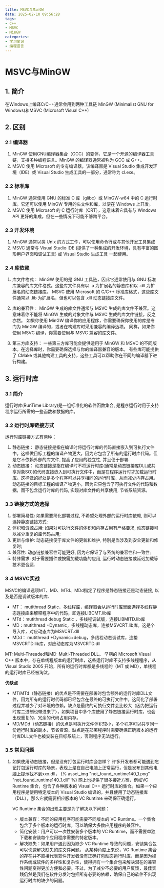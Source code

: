```yaml
---
title: MSVC与MinGW
date: 2025-02-10 09:56:28
tags:
- C++
- MSVC
- MinGW
categories:
- 学习笔记
- 编程语言
---
```

# MSVC与MinGW
## 1. 简介
在Windows上编译C/C++通常会用到两种工具链
MinGW (Minimalist GNU for Windows)和MSVC (Microsoft Visual C++)

## 2. 区别
### 2.1 编译器
1. MinGW 使用GNU编译器集合（GCC）的变体，它是一个开源的编译器工具链，支持多种编程语言。MinGW 的编译器通常被称为 GCC 或 G++。
2. MSVC 使用 Microsoft 的专有编译器，该编译器是 Visual Studio 集成开发环境（IDE）或 Visual Studio 生成工具的一部分，通常称为 cl.exe。

### 2.2 标准库
1. MinGW 通常使用 GNU 的标准 C 库（glibc）或 MinGW-w64 中的 C 运行时库。它还可以使用 MinGW 专用的头文件和库，以便在 Windows 上开发。
2. MSVC 使用 Microsoft 的 C 运行时库（CRT），这意味着它具有与 Windows API 更好的集成，但在一些情况下可能不够跨平台。

### 2.3 开发环境
1. MinGW 通常以类 Unix 的方式工作，可以使用命令行或与其他开发工具集成
2. MSVC 通常与 Visual Studio IDE (提供了一种集成的开发环境，具有丰富的图形用户界面和调试工具) 或 Visual Studio 生成工具 一起使用。

### 2.4 库依赖
1. 库文件格式：
    MinGW 使用的是 GNU 工具链，因此它通常使用与 GNU 标准库兼容的库文件格式。这些库文件具有以  .a  为扩展名的静态库和以 .dll 为扩展名的动态链接库。
    MSVC 使用 Microsoft 的 C/C++ 标准库格式，这些库文件通常以  .lib 为扩展名，但也可以包含 .dll 动态链接库文件。

2. 库的兼容性：
    MinGW 生成的库文件通常与 MSVC 生成的库文件不兼容。这意味着你不能将 MinGW 生成的对象文件与 MSVC 生成的库文件链接，反之亦然。
    如果你使用 MinGW 编译你的应用程序，你需要确保你使用的库是专门为 MinGW 编译的，或者在构建库时采用兼容的编译选项。
    同样，如果你使用 MSVC 编译，你需要使用与 MSVC 兼容的库文件。

3. 第三方库支持：
    一些第三方库可能会提供适用于 MinGW 和 MSVC 的不同版本。在选择库时，你需要确保选择与你的编译器兼容的版本。
    有些库可能提供了 CMake 或其他构建工具的支持，这些工具可以帮助你在不同的编译器下进行构建。

## 3. 运行时库
### 3.1 简介
运行时库(RunTime Library)是一组标准化的软件函数集合, 是程序运行时用于支持程序运行所需的一些函数和数据的库。

### 3.2 运行时库链接方式
运行时库链接方式有两种：
1. 静态链接：
    静态链接是指在编译时将运行时库的代码直接嵌入到可执行文件中。这样做目标工程的编译产物更大，因为它包含了所有的运行时库代码。但是它不依赖外部的库文件, 提高了应用的独立性, 并且便于部署.
2. 动态链接：
    动态链接是指在编译时不将运行时库(通常是动态链接库DLL或共享对象SO)的代码直接嵌入到可执行文件中，而是在程序运行时才加载运行时库。这样做的好处是多个程序可以共享相同的运行时库，从而减少内存占用。动态链接的目标工程的编译产物更小，因为它只包含了可执行文件的代码和数据，而不包含运行时库的代码, 实现对库文件的共享使用, 节省系统资源。

### 3.3 链接方式的选择
1. 部署简易性: 如果需要简化部署过程, 不希望处理外部的运行时库依赖, 则可以选择静态链接方式;
2. 体积和资源占用: 如果对可执行文件的体积和内存占用有严格要求, 动态链接可以减少重复的库代码占用;
3. 更新与维护: 动态链接便于库文件的更新和维护, 特别是当涉及到安全更新和修复时;
4. 兼容性: 动态链接兼容性可能更好, 因为它保证了与系统的兼容性和一致性;
5. 特殊需求: 对于需要插件或按需加载功能的应用, 运行时动态链接或延迟加载等技术更合适.

### 3.4 MSVC实战
MSVC的编译选项MT、MD、MTd、MDd指定了程序是静态链接还是动态链接, 以及是否是调试版本的库.
- MT： mutithread  Static，多线程库，编译器会从运行时库里面选择多线程静态连接库来解释程序中的代码，即连接LIBCMT.lib库
- MTd：mutithread debug Static ，多线程调试版，连接LIBMITD.lib库
- MD：mutithread  +Dynamic，多线程动态库，连接MSVCRT.lib库，这是个导入库，对应动态库为MSVCRT.dll
- MDd： mutithread +Dynamic+debug，多线程动态调试库，连接MSVCRTD.lib库，对应动态库为MSVCRTD.dll

MT: Multi-Threaded和MD: Multi-Threaded DLL。
早期的 Microsoft Visual C++ 版本中，存在单线程版本的运行时库，这些运行时库不支持多线程程序，从 Visual Studio 2005 开始，所有的运行时库都是多线程的（MT 或 MD），单线程的运行时库已经被淘汰。

**优缺点**
- MT/MTd（静态链接）的优点是不需要在部署时包含额外的运行时库DLL文件，因为所有的运行时代码都已经包含在最终的可执行文件中。这简化了部署过程并减少了对环境的依赖。缺点是最终的可执行文件会比较大（因为把运行时库二进制也带进来了），如果项目中多个库使用了静态链接运行时库，也会出现重复的、冗余的代码占用内存。
- MD/MDd（动态链接）的优点是可执行文件体积较小，多个程序可以共享同一份运行时库的副本，节省资源。缺点是在部署程序时需要确保正确版本的运行时库DLL文件也被安装在目标系统上，否则程序无法运行。

### 3.5 常见问题
1. 如果使用动态链接，但是没有打包运行时库会怎样？
    许多开发者都可能遇到忘记打包运行时库的场景，表现上是在自己电脑上正常运行，但是发布到其他电脑上提示找不到xxx.dll，
    {% asset_img "not_found_runtime140_1.png" "not_found_runtime140_1.dll" %}
    网上也提供了很多接近方案，例如VC Runtime 集合，包含了各种版本的 Visual C++ 运行时库的集合。如果一个应用程序是使用特定版本的 Visual Studio 编译的，并且使用了动态链接库（DLL），那么它就需要相应版本的 VC Runtime 来确保正确运行。

    VC Runtime 集合的出现主要是为了解决以下问题：
    - 版本兼容：不同的应用程序可能需要不同版本的 VC Runtime。一个集合包含了多个版本的运行时库，可以确保大多数应用程序的兼容性。
    - 简化安装：用户可以一次性安装多个版本的 VC Runtime，而不需要单独下载和安装每个应用程序需要的特定版本。
    - 解决缺失：如果用户遇到因为缺少 VC Runtime 导致的问题，安装集合包可以快速解决缺失的库文件问题。
    从某种角度上来说，VC Runtime 集合的存在并不直接代表软件开发者没有正确打包动态运行时库，而是因为操作系统或软件的多样性和复杂性，使得拥有一个集合包来解决潜在的兼容性问题变得更加方便和必要。不过，为了减少不必要的用户反馈，最佳实践仍然是我们在软件分发时包括所有必要的依赖，确保自己的软件不出现运行时库的缺少的问题。

